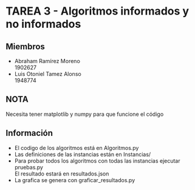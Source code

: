 TAREA 3 - Algoritmos informados y no informados
===============================================

Miembros
--------
* Abraham Ramírez Moreno  
 1902627
* Luis Otoniel Tamez Alonso  
 1948774

NOTA
----
Necesita tener matplotlib y numpy para que funcione el código

Información
-----------
* El codigo de los algoritmos está en Algoritmos.py
* Las definiciones de las instancias están en Instancias/
* Para probar todos los algoritmos con todas las instancias ejecutar pruebas.py  
  El resultado estará en resultados.json
* La grafica se genera con graficar_resultados.py
 
